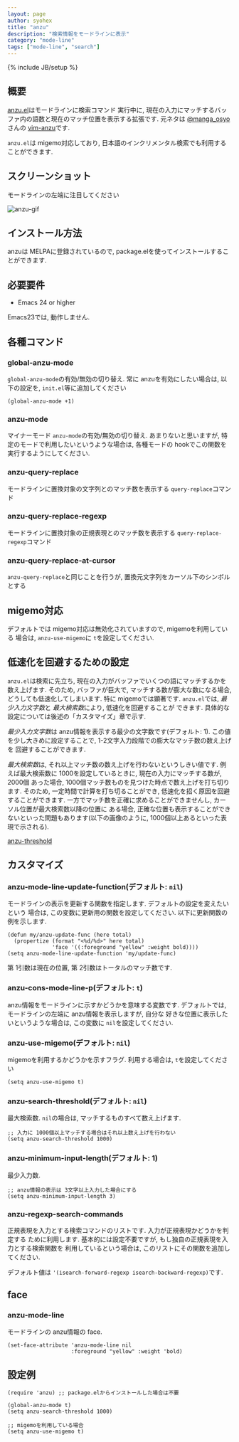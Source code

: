 ```yaml
---
layout: page
author: syohex
title: "anzu"
description: "検索情報をモードラインに表示"
category: "mode-line"
tags: ["mode-line", "search"]
---
```

{% include JB/setup %}

## 概要

[anzu.el](https://github.com/syohex/emacs-anzu)はモードラインに検索コマンド
実行中に, 現在の入力にマッチするバッファ内の語数と現在のマッチ位置を表示する拡張です.
元ネタは [@manga_osyo](https://twitter.com/manga_osyo)さんの [vim-anzu](https://github.com/osyo-manga/vim-anzu)です.


`anzu.el`は migemo対応しており, 日本語のインクリメンタル検索でも利用することができます.


## スクリーンショット
モードラインの左端に注目してください

![anzu-gif](https://github.com/syohex/emacs-anzu/raw/master/image/anzu.gif)


## インストール方法

anzuは MELPAに登録されているので, package.elを使ってインストールすることができます.


## 必要要件

* Emacs 24 or higher

Emacs23では, 動作しません.


## 各種コマンド

### global-anzu-mode

`global-anzu-mode`の有効/無効の切り替え. 常に anzuを有効にしたい場合は,
以下の設定を, `init.el`等に追加してください

```common-lisp
(global-anzu-mode +1)
```

### anzu-mode

マイナーモード `anzu-mode`の有効/無効の切り替え. あまりないと思いますが,
特定のモードで利用したいというような場合は, 各種モードの hookでこの関数を
実行するようにしてください.

### anzu-query-replace

モードラインに置換対象の文字列とのマッチ数を表示する `query-replace`コマンド

### anzu-query-replace-regexp

モードラインに置換対象の正規表現とのマッチ数を表示する `query-replace-regexp`コマンド

### anzu-query-replace-at-cursor

`anzu-query-replace`と同じことを行うが, 置換元文字列をカーソル下のシンボルとする


## migemo対応
デフォルトでは migemo対応は無効化されていますので, migemoを利用している
場合は, `anzu-use-migemo`に `t`を設定してください.


## 低速化を回避するための設定
`anzu.el`は検索に先立ち, 現在の入力がバッファでいくつの語にマッチするかを
数え上げます. そのため, バッファが巨大で, マッチする数が膨大な数になる場合,
どうしても低速化してしまいます. 特に migemoでは顕著です.
`anzu.el`では, *最少入力文字数*と *最大検索数*により, 低速化を回避することが
できます. 具体的な設定については後述の「カスタマイズ」章で示す.


*最少入力文字数*は anzu情報を表示する最少の文字数です(デフォルト: 1).
この値を少し大きめに設定することで, 1-2文字入力段階での膨大なマッチ数の数え上げを
回避することができます.


*最大検索数*は, それ以上マッチ数の数え上げを行わないというしきい値です.
例えば最大検索数に 1000を設定しているときに, 現在の入力にマッチする数が, 2000個
あった場合, 1000個マッチ数ものを見つけた時点で数え上げを打ち切ります. そのため,
一定時間で計算を打ち切ることができ, 低速化を招く原因を回避することができます.
一方でマッチ数を正確に求めることができませんし, カーソル位置が最大検索数以降の位置に
ある場合, 正確な位置も表示することができないといった問題もあります(以下の画像のように,
1000個以上あるといった表現で示される).


[anzu-threshold](https://github.com/syohex/emacs-anzu/blob/master/image/anzu-threshold.png)


## カスタマイズ

### anzu-mode-line-update-function(デフォルト: `nil`)

モードラインの表示を更新する関数を指定します. デフォルトの設定を変えたいという
場合は, この変数に更新用の関数を設定してください. 以下に更新関数の例を示します.

```common-lisp
(defun my/anzu-update-func (here total)
  (propertize (format "<%d/%d>" here total)
              'face '((:foreground "yellow" :weight bold))))
(setq anzu-mode-line-update-function 'my/update-func)
```

第 1引数は現在の位置, 第 2引数はトータルのマッチ数です.


### anzu-cons-mode-line-p(デフォルト: `t`)
anzu情報をモードラインに示すかどうかを意味する変数です.
デフォルトでは, モードラインの左端に anzu情報を表示しますが, 自分な
好きな位置に表示したいというような場合は, この変数に `nil`を設定してください.


### anzu-use-migemo(デフォルト: `nil`)
migemoを利用するかどうかを示すフラグ. 利用する場合は, `t`を設定してください

```common-lisp
(setq anzu-use-migemo t)
```

### anzu-search-threshold(デフォルト: `nil`)
最大検索数. `nil`の場合は, マッチするものすべて数え上げます.

```common-lisp
;; 入力に 1000個以上マッチする場合はそれ以上数え上げを行わない
(setq anzu-search-threshold 1000)
```


### anzu-minimum-input-length(デフォルト: 1)
最少入力数.

```common-lisp
;; anzu情報の表示は 3文字以上入力した場合にする
(setq anzu-minimum-input-length 3)
```


### anzu-regexp-search-commands
正規表現を入力とする検索コマンドのリストです. 入力が正規表現かどうかを判定する
ために利用します. 基本的には設定不要ですが, もし独自の正規表現を入力とする検索関数を
利用しているという場合は, このリストにその関数を追加してください.


デフォルト値は `'(isearch-forward-regexp isearch-backward-regexp)`です.


## face

### anzu-mode-line
モードラインの anzu情報の face.

```common-lisp
(set-face-attribute 'anzu-mode-line nil
                    :foreground "yellow" :weight 'bold)
```

## 設定例

```common-lisp
(require 'anzu) ;; package.elからインストールした場合は不要

(global-anzu-mode t)
(setq anzu-search-threshold 1000)

;; migemoを利用している場合
(setq anzu-use-migemo t)
```
